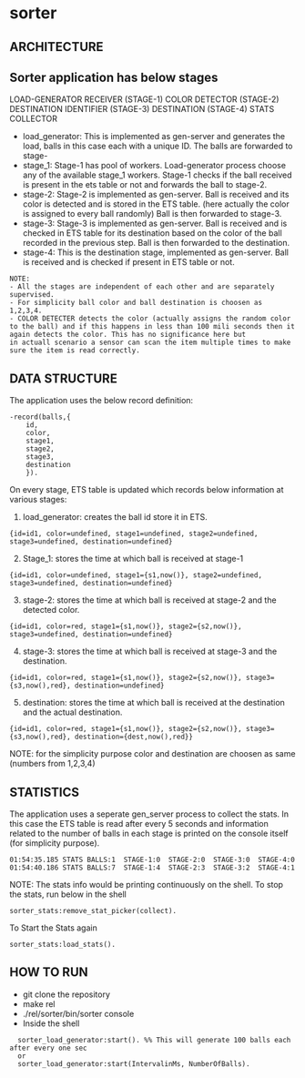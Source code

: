 # sorter

## ARCHITECTURE
Sorter application has below stages
-----------------------------------   
LOAD-GENERATOR
RECEIVER (STAGE-1)
COLOR DETECTOR (STAGE-2)
DESTINATION IDENTIFIER (STAGE-3)
DESTINATION (STAGE-4)
STATS COLLECTOR

- load_generator: This is implemented as gen-server and generates the load, balls in this case each with a unique ID. The balls are forwarded to stage-
- stage_1: Stage-1 has pool of workers. Load-generator process choose any of the available stage_1 workers. Stage-1 checks if the ball received is present in the ets table or not and forwards the ball to stage-2.
- stage-2: Stage-2 is implemented as gen-server. Ball is received and its color is detected and is stored in the ETS table. (here actually the color is assigned to every ball randomly) Ball is then forwarded to stage-3.
- stage-3: Stage-3 is implemented as gen-server. Ball is received and is checked in ETS table for its destination based on the color of the ball recorded in the previous step. Ball is then forwarded to the destination.
- stage-4: This is the destination stage, implemented as gen-server. Ball is received and is checked if present in ETS table or not.

```
NOTE:
- All the stages are independent of each other and are separately supervised.
- For simplicity ball color and ball destination is choosen as 1,2,3,4.
- COLOR DETECTER detects the color (actually assigns the random color to the ball) and if this happens in less than 100 mili seconds then it again detects the color. This has no significance here but
in actuall scenario a sensor can scan the item multiple times to make sure the item is read correctly.
```

## DATA STRUCTURE

The application uses the below record definition:
```
-record(balls,{
    id,
    color,
    stage1,
    stage2,
    stage3,
    destination
    }).
```

On every stage, ETS table is updated which records below information at various stages:
1. load_generator: creates the ball id store it in ETS.
```
{id=id1, color=undefined, stage1=undefined, stage2=undefined, stage3=undefined, destination=undefined}
```
2. Stage_1: stores the time at which ball is received at stage-1
```
{id=id1, color=undefined, stage1={s1,now()}, stage2=undefined, stage3=undefined, destination=undefined}
```

3. stage-2: stores the time at which ball is received at stage-2 and the detected color.
```
{id=id1, color=red, stage1={s1,now()}, stage2={s2,now()}, stage3=undefined, destination=undefined}
```
4. stage-3: stores the time at which ball is received at stage-3 and the destination.
```
{id=id1, color=red, stage1={s1,now()}, stage2={s2,now()}, stage3={s3,now(),red}, destination=undefined}
```
5. destination: stores the time at which ball is received at the destination and the actual destination.
```
{id=id1, color=red, stage1={s1,now()}, stage2={s2,now()}, stage3={s3,now(),red}, destination={dest,now(),red}}
```

NOTE: for the simplicity purpose color and destination are choosen as same (numbers from 1,2,3,4)

## STATISTICS
The application uses a seperate gen_server process to collect the stats. In this case the ETS table is read after every 5 seconds and information related to the number of balls in each stage 
is printed on the console itself (for simplicity purpose).
```
01:54:35.185 STATS BALLS:1  STAGE-1:0  STAGE-2:0  STAGE-3:0  STAGE-4:0
01:54:40.186 STATS BALLS:7  STAGE-1:4  STAGE-2:3  STAGE-3:2  STAGE-4:1
```

NOTE: The stats info would be printing continuously on the shell.
To stop the stats, run below in the shell
```
sorter_stats:remove_stat_picker(collect).
```

To Start the Stats again
```
sorter_stats:load_stats().
```

## HOW TO RUN
- git clone the repository
- make rel
- ./rel/sorter/bin/sorter console
- Inside the shell

```
  sorter_load_generator:start(). %% This will generate 100 balls each after every one sec
  or
  sorter_load_generator:start(IntervalinMs, NumberOfBalls).
```